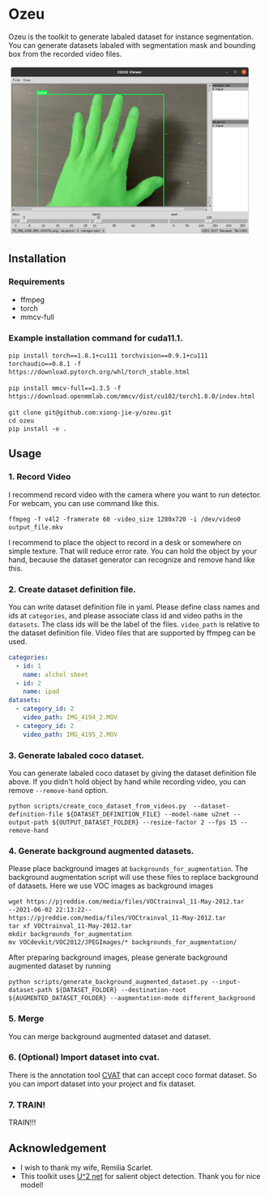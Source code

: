 # Ozeu
Ozeu is the toolkit to generate labaled dataset for instance segmentation.
You can generate datasets labaled with segmentation mask and bounding box from the recorded video files.

![](./imgs/dataset_screenshot.png)

## Installation
### Requirements
* ffmpeg
* torch
* mmcv-full

### Example installation command for cuda11.1.
```
pip install torch==1.8.1+cu111 torchvision==0.9.1+cu111 torchaudio==0.8.1 -f https://download.pytorch.org/whl/torch_stable.html

pip install mmcv-full==1.3.5 -f https://download.openmmlab.com/mmcv/dist/cu102/torch1.8.0/index.html

git clone git@github.com:xiong-jie-y/ozeu.git
cd ozeu
pip install -e . 
```

## Usage
### 1. Record Video
I recommend record video with the camera where you want to run detector.
For webcam, you can use command like this.

```shell
ffmpeg -f v4l2 -framerate 60 -video_size 1280x720 -i /dev/video0 output_file.mkv
```

I recommend to place the object to record in a desk or somewhere on simple texture. That will reduce error rate. You can hold the object by your hand, because the dataset generator can recognize and remove hand like this.



### 2. Create dataset definition file.
You can write dataset definition file in yaml.
Please define class names and ids at `categories`, and please associate class id and video paths in the `datasets`. The class ids will be the label of the files. `video_path` is relative to the dataset definition file. Video files that are supported by ffmpeg can be used.

```yaml
categories:
  - id: 1
    name: alchol sheet
  - id: 2
    name: ipad
datasets:
  - category_id: 2
    video_path: IMG_4194_2.MOV
  - category_id: 2
    video_path: IMG_4195_2.MOV
```

### 3. Generate labaled coco dataset.
You can generate labaled coco dataset by giving the dataset definition file above. If you didn't hold object by hand while recording video, you can remove `--remove-hand` option.

```shell
python scripts/create_coco_dataset_from_videos.py  --dataset-definition-file ${DATASET_DEFINITION_FILE} --model-name u2net --output-path ${OUTPUT_DATASET_FOLDER} --resize-factor 2 --fps 15 --remove-hand
```

### 4. Generate background augmented datasets.
Please place background images at `backgrounds_for_augmentation`. The background augmentation script will use these files to replace background of datasets.
Here we use VOC images as background images

```shell
wget https://pjreddie.com/media/files/VOCtrainval_11-May-2012.tar
--2021-06-02 22:13:22--  https://pjreddie.com/media/files/VOCtrainval_11-May-2012.tar
tar xf VOCtrainval_11-May-2012.tar
mkdir backgrounds_for_augmentation
mv VOCdevkit/VOC2012/JPEGImages/* backgrounds_for_augmentation/
```

After preparing background images, please generate background augmented dataset by running

```shell
python scripts/generate_background_augmented_dataset.py --input-dataset-path ${DATASET_FOLDER} --destination-root ${AUGMENTED_DATASET_FOLDER} --augmentation-mode different_background
```

### 5. Merge 
You can merge background augmented dataset and dataset.

### 6. (Optional) Import dataset into cvat.
There is the annotation tool [CVAT](https://github.com/openvinotoolkit/cvat) that can accept coco format dataset.
So you can import dataset into your project and fix dataset.

### 7. TRAIN!
TRAIN!!!

## Acknowledgement
* I wish to thank my wife, Remilia Scarlet.
* This toolkit uses [U^2 net](https://github.com/xuebinqin/U-2-Net) for salient object detection. Thank you for nice model!
